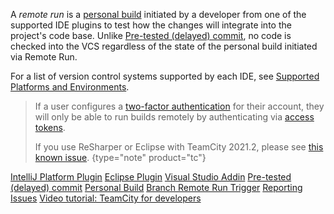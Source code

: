 [//]: # (title: Remote Run)
[//]: # (auxiliary-id: Remote Run)

A _remote run_ is a [personal build](personal-build.md) initiated by a developer from one of the supported IDE plugins to test how the changes will integrate into the project's code base. Unlike [Pre-tested (delayed) commit](pre-tested-delayed-commit.md), no code is checked into the VCS regardless of the state of the personal build initiated via Remote Run.

For a list of version control systems supported by each IDE, see [Supported Platforms and Environments](supported-platforms-and-environments.md).

>If a user configures a [two-factor authentication](managing-your-user-account.md#Configuring+Two-Factor+Authentication) for their account, they will only be able to run builds remotely by authenticating via [access tokens](managing-your-user-account.md#Managing+Access+Tokens).
>
>If you use ReSharper or Eclipse with TeamCity 2021.2, please see [this known issue](upgrade-notes.md#2021.2+Known+Issues).
{type="note" product="tc"}

<seealso>
        <category ref="inst_tools">
            <a href="intellij-platform-plugin.md">IntelliJ Platform Plugin</a>
            <a href="eclipse-plugin.md">Eclipse Plugin</a>
            <a href="visual-studio-addin.md">Visual Studio Addin</a>
        </category>
        <category ref="concepts">
            <a href="pre-tested-delayed-commit.md">Pre-tested (delayed) commit</a>
            <a href="personal-build.md">Personal Build</a>
        </category>
        <category ref="admin-guide">
            <a href="branch-remote-run-trigger.md">Branch Remote Run Trigger</a>
        </category>
        <category ref="troubleshooting">
            <a href="reporting-issues.md">Reporting Issues</a>
        </category>
        <category ref="external">
            <a href="https://youtu.be/icuhBgEFtVM">Video tutorial: TeamCity for developers</a>
        </category>
</seealso>